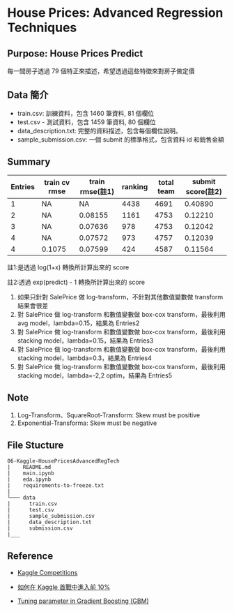 # House Prices: Advanced Regression Techniques

## Purpose: House Prices Predict

每一間房子透過 79 個特正來描述，希望透過這些特徵來對房子做定價

## Data 簡介

- train.csv: 訓練資料，包含 1460 筆資料, 81 個欄位
- test.csv - 測試資料，包含 1459 筆資料, 80 個欄位
- data_description.txt: 完整的資料描述，包含每個欄位說明。
- sample_submission.csv: 一個 submit 的標準格式，包含資料 id 和銷售金額

## Summary

| Entries | train cv rmse | train rmse(註1) | ranking | total team | submit score(註2) |
| --- | --- | --- | --- |--- |--- |
| 1 | NA | NA | 4438 | 4691 | 0.40890 |
| 2 | NA | 0.08155 | 1161 | 4753 | 0.12210 |
| 3 | NA | 0.07636 | 978 | 4753 | 0.12042 |
| 4 | NA | 0.07572 | 973 | 4757 | 0.12039 |
| 4 | 0.1075 | 0.07599 | 424 | 4587 | 0.11564 |

註1:是透過 log(1+x) 轉換所計算出來的 score

註2:透過 exp(predict) - 1 轉換所計算出來的 score

1. 如果只針對 SalePrice 做 log-transform，不針對其他數值變數做 transform 結果會很差
2. 對 SalePrice 做 log-transform 和數值變數做 box-cox transform，最後利用 avg model，lambda=0.15，結果為 Entries2
3. 對 SalePrice 做 log-transform 和數值變數做 box-cox transform，最後利用 stacking model，lambda=0.15，結果為 Entries3
4. 對 SalePrice 做 log-transform 和數值變數做 box-cox transform，最後利用 stacking model，lambda=0.3，結果為 Entries4
5. 對 SalePrice 做 log-transform 和數值變數做 box-cox transform，最後利用 stacking model，lambda=-2,2 optim，結果為 Entries5

## Note

1. Log-Transform、SquareRoot-Transform: Skew must be positive
2. Exponential-Transforma: Skew must be negative


## File Stucture

```
06-Kaggle-HousePricesAdvancedRegTech
|    README.md
|    main.ipynb
|    eda.ipynb
|    requirements-to-freeze.txt
|
└─── data
|      train.csv
|      test.csv
|      sample_submission.csv
|      data_description.txt
|      submission.csv
|___
```

## Reference

* [Kaggle Competitions](https://www.kaggle.com/c/house-prices-advanced-regression-techniques)

* [如何在 Kaggle 首戰中進入前 10%](https://dnc1994.com/2016/04/rank-10-percent-in-first-kaggle-competition/)

* [Tuning parameter in Gradient Boosting (GBM)](https://www.analyticsvidhya.com/blog/2016/02/complete-guide-parameter-tuning-gradient-boosting-gbm-python/)
